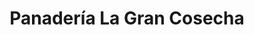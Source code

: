 ---
title: "Panadería La Gran Cosecha"
url: /san-cristobal/panaderia-la-gran-cosecha-carrera-21/
shop: Bäckerei
---